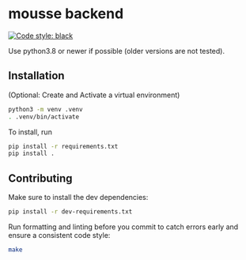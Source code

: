 # mousse backend
[![Code style: black](https://img.shields.io/badge/code%20style-black-000000.svg)](https://github.com/psf/black)

Use python3.8 or newer if possible (older versions are not tested).

## Installation
(Optional: Create and Activate a virtual environment)
```bash
python3 -m venv .venv
. .venv/bin/activate
```

To install, run 
```bash
pip install -r requirements.txt
pip install .
```

## Contributing
Make sure to install the dev dependencies:
```bash
pip install -r dev-requirements.txt
```

Run formatting and linting before you commit to catch errors early and ensure a consistent code style:
```bash
make
```
